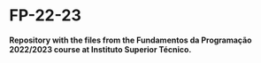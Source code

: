 # FP-22-23

**Repository with the files from the Fundamentos da Programação 2022/2023 course at Instituto Superior Técnico.**
